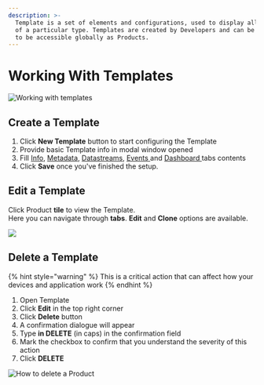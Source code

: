 ```yaml
---
description: >-
  Template is a set of elements and configurations, used to display all Devices
  of a particular type. Templates are created by Developers and can be published
  to be accessible globally as Products.
---
```


# Working With Templates

![Working with templates](https://user-images.githubusercontent.com/72824404/119523586-8daa9980-bd85-11eb-8255-fc60270ccbce.png)

## Create a Template

1. Click **New Template** button to start configuring the Template
2. Provide basic Template info in modal window opened
3. Fill [Info](info/), [Metadata](metadata/), [Datastreams](datastreams/), [Events ](events/)and [Dashboard ](dashboard/)tabs contents 
4. Click **Save** once you've finished the setup.

## Edit a Template

Click Product **tile** to view the Template.  
Here you can navigate through **tabs**. **Edit** and **Clone** options are available.

![](../../.gitbook/assets/template_edit.gif)

## Delete a Template

{% hint style="warning" %}
This is a critical action that can affect how your devices and application work
{% endhint %}

1. Open Template 
2. Click **Edit** in the top right corner
3. Click **Delete** button
4. A confirmation dialogue will appear
5. Type **in DELETE** \(in caps\) in the confirmation field
6. Mark the checkbox to confirm that you understand the severity of this action
7. Click **DELETE**

![How to delete a Product](../../.gitbook/assets/product_delete.gif)

